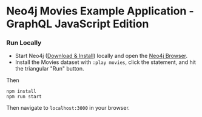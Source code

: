 # Neo4j Movies Example Application - GraphQL JavaScript Edition

### Run Locally

* Start Neo4j ([Download & Install](http://neo4j.com/download)) locally and open the [Neo4j Browser](http://localhost:7474). 
* Install the Movies dataset with `:play movies`, click the statement, and hit the triangular "Run" button.

Then

```
npm install
npm run start
```

Then navigate to `localhost:3000` in your browser.